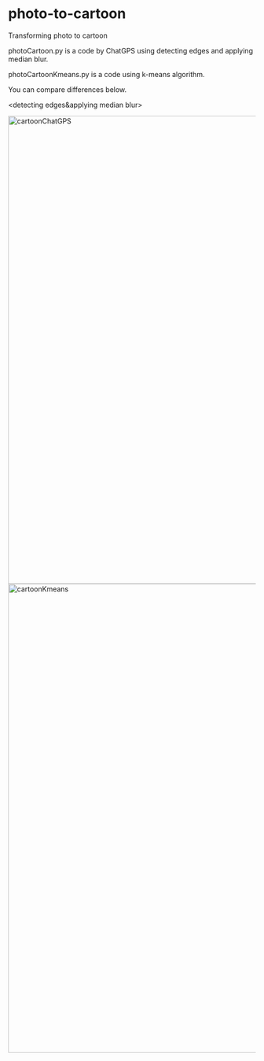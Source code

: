 # photo-to-cartoon
Transforming photo to cartoon

photoCartoon.py is a code by ChatGPS using detecting edges and applying median blur.

photoCartoonKmeans.py is a code using k-means algorithm.

You can compare differences below.

<detecting edges&applying median blur>

<img width="952" alt="cartoonChatGPS" src="https://user-images.githubusercontent.com/127037304/228212309-b3d5bdcd-dae2-4ea9-9f94-4db9a552ed11.png">

<k-means>

<img width="954" alt="cartoonKmeans" src="https://user-images.githubusercontent.com/127037304/228212027-a586bd16-6eb9-4c4b-b636-cfa874927f09.png">
